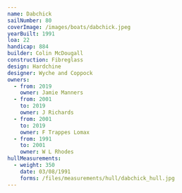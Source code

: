 ```yaml
---
name: Dabchick
sailNumber: 80
coverImage: /images/boats/dabchick.jpeg
yearBuilt: 1991
loa: 22
handicap: 884
builder: Colin McDougall
construction: Fibreglass
design: Hardchine
designer: Wyche and Coppock
owners:
  - from: 2019
    owner: Jamie Manners
  - from: 2001
    to: 2019
    owner: J Richards
  - from: 2001
    to: 2019
    owner: F Trappes Lomax
  - from: 1991
    to: 2001
    owner: W L Rhodes
hullMeasurements:
  - weight: 350
    date: 03/08/1991
    forms: /files/measurements/hull/dabchick_hull.jpg
---
```

